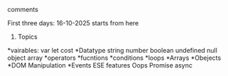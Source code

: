 comments

First three days: 16-10-2025 starts from here

1. Topics

*vairables:
  var
  let
  cost
*Datatype
  string
  number
  boolean
  undefined
  null
  object
  array
*operators
*fucntions
*conditions
*loops
*Arrays
*Obejects
*DOM Manipulation
*Events
ESE features
Oops
Promise
async

